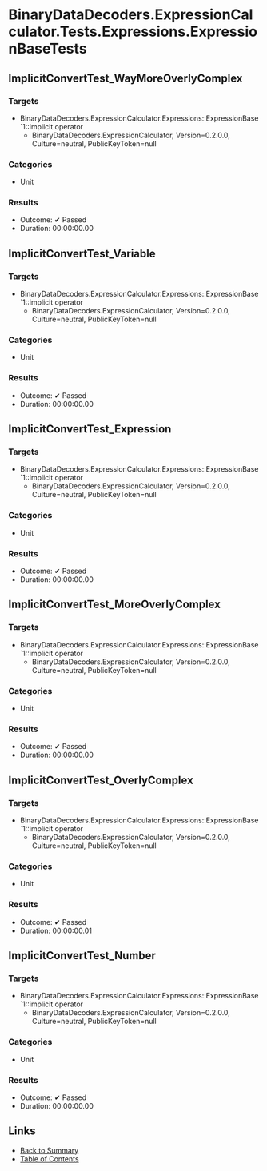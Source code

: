 # BinaryDataDecoders.ExpressionCalculator.Tests.Expressions.ExpressionBaseTests

## ImplicitConvertTest_WayMoreOverlyComplex

### Targets

* BinaryDataDecoders.ExpressionCalculator.Expressions::ExpressionBase`1::implicit operator
  * BinaryDataDecoders.ExpressionCalculator, Version=0.2.0.0, Culture=neutral, PublicKeyToken=null

### Categories

* Unit

### Results

* Outcome: ✔ Passed
* Duration: 00:00:00.00

## ImplicitConvertTest_Variable

### Targets

* BinaryDataDecoders.ExpressionCalculator.Expressions::ExpressionBase`1::implicit operator
  * BinaryDataDecoders.ExpressionCalculator, Version=0.2.0.0, Culture=neutral, PublicKeyToken=null

### Categories

* Unit

### Results

* Outcome: ✔ Passed
* Duration: 00:00:00.00

## ImplicitConvertTest_Expression

### Targets

* BinaryDataDecoders.ExpressionCalculator.Expressions::ExpressionBase`1::implicit operator
  * BinaryDataDecoders.ExpressionCalculator, Version=0.2.0.0, Culture=neutral, PublicKeyToken=null

### Categories

* Unit

### Results

* Outcome: ✔ Passed
* Duration: 00:00:00.00

## ImplicitConvertTest_MoreOverlyComplex

### Targets

* BinaryDataDecoders.ExpressionCalculator.Expressions::ExpressionBase`1::implicit operator
  * BinaryDataDecoders.ExpressionCalculator, Version=0.2.0.0, Culture=neutral, PublicKeyToken=null

### Categories

* Unit

### Results

* Outcome: ✔ Passed
* Duration: 00:00:00.00

## ImplicitConvertTest_OverlyComplex

### Targets

* BinaryDataDecoders.ExpressionCalculator.Expressions::ExpressionBase`1::implicit operator
  * BinaryDataDecoders.ExpressionCalculator, Version=0.2.0.0, Culture=neutral, PublicKeyToken=null

### Categories

* Unit

### Results

* Outcome: ✔ Passed
* Duration: 00:00:00.01

## ImplicitConvertTest_Number

### Targets

* BinaryDataDecoders.ExpressionCalculator.Expressions::ExpressionBase`1::implicit operator
  * BinaryDataDecoders.ExpressionCalculator, Version=0.2.0.0, Culture=neutral, PublicKeyToken=null

### Categories

* Unit

### Results

* Outcome: ✔ Passed
* Duration: 00:00:00.00

## Links

* [Back to Summary](../Summary.md)
* [Table of Contents](../../TOC.md)
